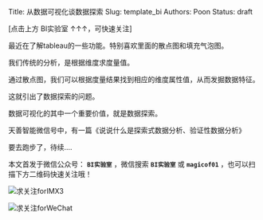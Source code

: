 Title:  从数据可视化谈数据探索
Slug:  template_bi
Authors: Poon
Status: draft



[点击上方 BI实验室 ↑↑↑，可快速关注]


最近在了解tableau的一些功能。特别喜欢里面的散点图和填充气泡图。

我们传统的分析，是根据维度求度量值。

通过散点图，我们可以根据度量结果找到相应的维度属性值，从而发掘数据特征。

这就引出了数据探索的问题。

数据可视化的其中一个重要价值，就是数据探索。

天善智能微信号中，有一篇《说说什么是探索式数据分析、验证性数据分析》

要去跑步了，待续....

本文首发于微信公众号： **`BI实验室`** ，微信搜索 **`BI实验室`** 或 **`magicof01`** ，也可以扫描下方二维码快速关注哦！

![求关注forIMX3](http://www.imx3.com/img/weixin_bi_common/sdr_code_tree.png)

![求关注forWeChat](https://mmbiz.qlogo.cn/mmbiz/sfKia69cLy1yGH30FHU6SYaJPqvibh7Wib9Pg2V6rc7zjaPJ7aKk9NcpQb9IIhZLCIG8CB4b0QV2vKWopevlhvafw/0?wx_fmt=png)


